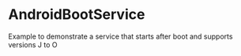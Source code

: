 # AndroidBootService
Example to demonstrate a service that starts after boot and supports versions J to O
